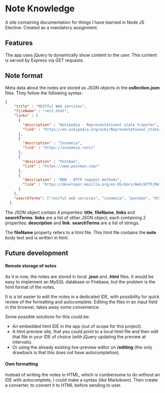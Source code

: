 # Note Knowledge
A site containing documentation for things I have learned in Node JS Elective. Created as a mandatory assignment.

## Features

The app uses jQuery to dynamically show content to the user. This content is served by Express via GET requests.

## Note format

Meta data about the notes are stored as JSON objects in the **collection.json** files. They follow the following syntax:

```json
{
    "title" : "RESTful Web services",
    "fileName" : "rest.html",
    "links" : [
      {
        "description" : "Wikipedia - Representational state transfer",
        "link" : "https://en.wikipedia.org/wiki/Representational_state_transfer"
      },
      {
        "description" : "Insomnia",
        "link" : "https://insomnia.rest/"
      },
      {
        "description" : "Postman",
        "link" : "https://www.postman.com/"
      },
      {
        "description" : "MDN - HTTP request methods",
        "link" : "https://developer.mozilla.org/en-US/docs/Web/HTTP/Methods"
      }
    ],
    "searchTerms": ["restful web services", "insomnia", "postman", "http request methods"]
  }
```

The JSON object contain 4 properties: **title**, **fileName**, **links** and **searchTerms**.
**links** are a list of other JSON object, each containing 2 properties: **description** and **link**.
**searchTerms** are a list of strings.

The **fileName** property refers to a html file. This html file contains the **note** body text and is written in html.

## Future development
#### Remote storage of notes
 
As it is now, the notes are stored in local **.json** and **.html** files. 
It would be easy to implement an MySQL database or Firebase, but the problem is the html format of the notes.

It is a lot easier to edit the notes in a dedicated IDE, with possibility for quick review of the formatting and autocomplete.
Editing the files in an input field in the browser, takes away some convenience. 

Some possible solutions for this could be:
 - An embedded html IDE in the app (out of scope for this project).
 - A html preview site, that you could point to a local html file and then edit that file in your IDE of choice (with jQuery updating the preview at intervals).
 - Or using the already existing live-preview editor on **/editing** (the only drawback is that this does not have autocompletion).
 
#### Own formatting

Instead of writing the notes in HTML, which is cumbersome to do without an IDE with autocomplete, I could make a syntax (like Markdown).
Then create a converter, to convert it to HTML before sending to user.
